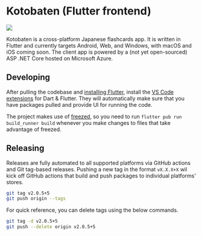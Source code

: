 # Kotobaten (Flutter frontend)

![](https://kotobaten.app/static/Desktop-41c963c951b3277fa8ebef877df5922f.png)

Kotobaten is a cross-platform Japanese flashcards app. It is written in Flutter and currently targets Android, Web, and Windows, with macOS and iOS coming soon. The client app is powered by a (not yet open-sourced) ASP .NET Core hosted on Microsoft Azure.

## Developing

After pulling the codebase and [installing Flutter](https://docs.flutter.dev/get-started/install), install the [VS Code extensions](https://docs.flutter.dev/get-started/editor?tab=vscode) for Dart & Flutter. They will automatically make sure that you have packages pulled and provide UI for running the code.

The project makes use of [freezed](https://pub.dev/packages/freezed), so you need to run `flutter pub run build_runner build` whenever you make changes to files that take advantage of freezed.

## Releasing

Releases are fully automated to all supported platforms via GitHub actions and Git tag-based releases. Pushing a new tag in the format `vX.X.X+X` wil kick off GitHub actions that build and push packages to individual platforms' stores.

```bash
git tag v2.0.5+5
git push origin --tags
```

For quick reference, you can delete tags using the below commands.

```bash
git tag -d v2.0.5+5
git push --delete origin v2.0.5+5
```
